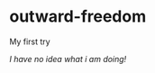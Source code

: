 # outward-freedom
My first try

<I think this will be invisible>
  
I have no idea what i am doing!
